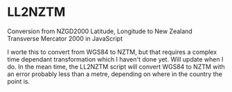 # LL2NZTM
Conversion from NZGD2000 Latitude, Longitude to New Zealand Transverse Mercator 2000 in JavaScript

I worte this to convert from WGS84 to NZTM, but that requires a complex time dependant transformation which I haven't done yet. Will update when I do. 
In the mean time, the LL2NZTM script will convert WGS84 to NZTM with an error probably less than a metre, depending on where in the country the point is.
